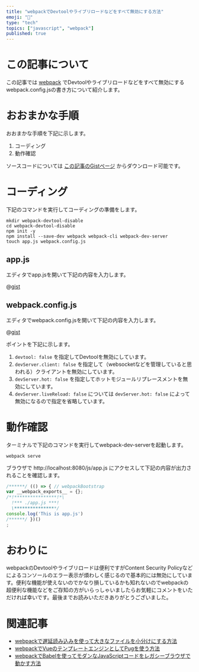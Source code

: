 ```yaml
---
title: "webpackでDevtoolやライブリロードなどをすべて無効にする方法"
emoji: "🎁"
type: "tech"
topics: ["javascript", "webpack"]
published: true
---
```




# この記事について

この記事では [webpack](https://webpack.js.org/) でDevtoolやライブリロードなどをすべて無効にするwebpack.config.jsの書き方について紹介します。



# おおまかな手順

おおまかな手順を下記に示します。

1. コーディング
2. 動作確認

ソースコードについては [この記事のGistページ](https://gist.github.com/tatsuyasusukida/7851f96a2bcffcfd0a9c8cbeeee8b640) からダウンロード可能です。



# コーディング

下記のコマンドを実行してコーディングの準備をします。

```shell
mkdir webpack-devtool-disable
cd webpack-devtool-disable
npm init -y
npm install --save-dev webpack webpack-cli webpack-dev-server
touch app.js webpack.config.js
```

## app.js

エディタでapp.jsを開いて下記の内容を入力します。

@[gist](https://gist.github.com/tatsuyasusukida/7851f96a2bcffcfd0a9c8cbeeee8b640?file=app.js)

## webpack.config.js

エディタでwebpack.config.jsを開いて下記の内容を入力します。

@[gist](https://gist.github.com/tatsuyasusukida/7851f96a2bcffcfd0a9c8cbeeee8b640?file=webpack.config.js)

ポイントを下記に示します。

1. `devtool: false` を指定してDevtoolを無効にしています。
2. `devServer.client: false` を指定して（websocketなどを管理していると思われる）クライアントを無効にしています。
3. `devServer.hot: false` を指定してホットモジュールリプレースメントを無効にしています。
4. `devServer.liveReload: false` については `devServer.hot: false` によって無効になるので指定を省略しています。



# 動作確認

ターミナルで下記のコマンドを実行してwebpack-dev-serverを起動します。

```shell
webpack serve
```

ブラウザで http://localhost:8080/js/app.js にアクセスして下記の内容が出力されることを確認します。

```js:js/app.js
/******/ (() => { // webpackBootstrap
var __webpack_exports__ = {};
/*!****************!*\
  !*** ./app.js ***!
  \****************/
console.log('This is app.js')
/******/ })()
;
```



# おわりに

webpackのDevtoolやライブリロードは便利ですがContent Security Policyなどによるコンソールのエラー表示が煩わしく感じるので基本的には無効にしています。便利な機能が使えないのでかなり損しているかも知れないのでwebpackの超便利な機能などをご存知の方がいらっしゃいましたらお気軽にコメントをいただければ幸いです。最後までお読みいただきありがとうございました。



# 関連記事

- [webpackで遅延読み込みを使って大きなファイルを小分けにする方法](https://zenn.dev/tatsuyasusukida/articles/webpack-devtool-disable)
- [webpackでVueのテンプレートエンジンとしてPugを使う方法](https://zenn.dev/tatsuyasusukida/articles/webpack-vue-pug)
- [webpackでBabelを使ってモダンなJavaScriptコードをレガシーブラウザで動かす方法](https://zenn.dev/tatsuyasusukida/articles/webpack-babel-loader)
